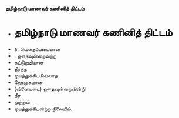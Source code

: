 **தமிழ்நாடு மாணவர் கணினித் திட்டம்**
- # தமிழ்நாடு மாணவர் கணினித் திட்டம்
- a. வௌதப்படையான
- . ஔதவுன்றைவற்ற
- கட்டுறுதியான
- தீர்ந்த
- ஐயத்துக்கிடமில்லாத
- நேர்முகமான
- (வினையடை) ஔதவுன்றைவின்றி
- தீர
- முற்றும்
- ஐயத்துக்கிடன்ற்ற நிலையில்.

